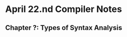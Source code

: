 # April 22.nd Compiler Notes #      
     
## Chapter ?: Types of Syntax Analysis ##     
   
###   